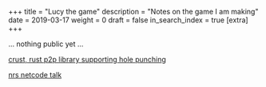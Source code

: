 +++
title = "Lucy the game"
description = "Notes on the game I am making"
date = 2019-03-17
weight = 0
draft = false
in_search_index = true
[extra]
+++

... nothing public yet ...

[crust, rust p2p library supporting hole punching](https://github.com/maidsafe/crust)

[nrs netcode talk](https://www.youtube.com/watch?v=7jb0FOcImdg)
